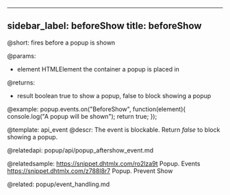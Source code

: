 
---
sidebar_label: beforeShow
title: beforeShow
---          

@short:
fires before a popup is shown


@params:
- element 		HTMLElement		 the container a popup is placed in

@returns:
- result		boolean			true to show a popup, false to block showing a popup

@example:
popup.events.on("BeforeShow", function(element){
    console.log("A popup will be shown");
    return true;
});


@template: api_event
@descr:
The event is blockable. Return *false* to block showing a popup.

@relatedapi:
popup/api/popup_aftershow_event.md

@relatedsample: 
https://snippet.dhtmlx.com/ro2lza9t	Popup. Events
https://snippet.dhtmlx.com/z788l8r7	Popup. Prevent Show

@related: popup/event_handling.md